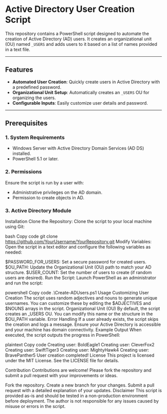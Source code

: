 # Active Directory User Creation Script

This repository contains a PowerShell script designed to automate the creation of Active Directory (AD) users. It creates an organizational unit (OU) named `_USERS` and adds users to it based on a list of names provided in a text file.

---

## Features

- **Automated User Creation**: Quickly create users in Active Directory with a predefined password.
- **Organizational Unit Setup**: Automatically creates an `_USERS` OU for organizing the users.
- **Configurable Inputs**: Easily customize user details and password.

---

## Prerequisites

### 1. System Requirements
- Windows Server with Active Directory Domain Services (AD DS) installed.
- PowerShell 5.1 or later.

### 2. Permissions
Ensure the script is run by a user with:
- Administrative privileges on the AD domain.
- Permission to create objects in AD.

### 3. Active Directory Module

Installation
Clone the Repository:
Clone the script to your local machine using Git:

bash
Copy code
git clone https://github.com/YourUsername/YourRepository.git
Modify Variables:
Open the script in a text editor and configure the following variables as needed:

$PASSWORD_FOR_USERS: Set a secure password for created users.
$OU_PATH: Update the Organizational Unit (OU) path to match your AD structure.
$USER_COUNT: Set the number of users to create (if random users are desired).
Run the Script:
Launch PowerShell as an administrator and run the script:

powershell
Copy code
.\Create-ADUsers.ps1
Usage
Customizing User Creation
The script uses random adjectives and nouns to generate unique usernames. You can customize these by editing the $ADJECTIVES and $NOUNS arrays in the script.
Organizational Unit (OU)
By default, the script creates an _USERS OU. You can modify this name or the structure in the $OU_PATH variable.
Error Handling
If a user already exists, the script skips the creation and logs a message.
Ensure your Active Directory is accessible and your machine has domain connectivity.
Example Output
When executed, the script outputs the progress in PowerShell:

plaintext
Copy code
Creating user: BoldEagle1
Creating user: CleverFox2
Creating user: SwiftTiger3
Creating user: MightyHawk4
Creating user: BravePanther5
User creation completed!
License
This project is licensed under the MIT License. See the LICENSE file for details.

Contribution
Contributions are welcome! Please fork the repository and submit a pull request with your improvements or ideas.

Fork the repository.
Create a new branch for your changes.
Submit a pull request with a detailed explanation of your updates.
Disclaimer
This script is provided as-is and should be tested in a non-production environment before deployment. The author is not responsible for any issues caused by misuse or errors in the script.
